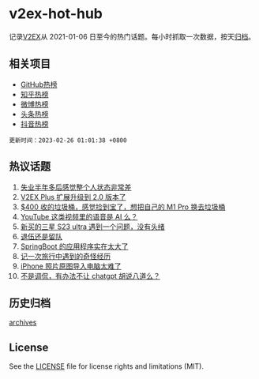 # v2ex-hot-hub

 记录[V2EX](https://www.v2ex.com/)从 2021-01-06 日至今的热门话题。每小时抓取一次数据，按天[归档](archives)。
 
 ## 相关项目

- [GitHub热榜](https://github.com/it985/github-hot-hub)
- [知乎热榜](https://github.com/it985/zhihu-hot-hub)
- [微博热榜](https://github.com/it985/weibo-hot-hub)
- [头条热榜](https://github.com/it985/toutiao-hot-hub)
- [抖音热榜](https://github.com/it985/douyin-hot-hub)


 `更新时间：2023-02-26 01:01:38 +0800`

## 热议话题

1. [失业半年多后感觉整个人状态非常差](https://www.v2ex.com/t/919045)
1. [V2EX Plus 扩展升级到 2.0 版本了](https://www.v2ex.com/t/919083)
1. [$400 收的垃圾桶，感觉捡到宝了，想把自己的 M1 Pro 换去垃圾桶](https://www.v2ex.com/t/919050)
1. [YouTube 这类视频里的语音是 AI 么？](https://www.v2ex.com/t/919096)
1. [新买的三星 S23 ultra 遇到一个问题，没有头绪](https://www.v2ex.com/t/919070)
1. [退伍还是留队](https://www.v2ex.com/t/919165)
1. [SpringBoot 的应用程序实在太大了](https://www.v2ex.com/t/919133)
1. [记一次旅行中遇到的奇怪经历](https://www.v2ex.com/t/919054)
1. [iPhone 照片原图导入电脑太难了](https://www.v2ex.com/t/919091)
1. [不是调侃，有办法不让 chatgpt 胡说八道么？](https://www.v2ex.com/t/919068)

## 历史归档

[archives](archives)

## License

See the [LICENSE](LICENSE) file for license rights and limitations (MIT).
